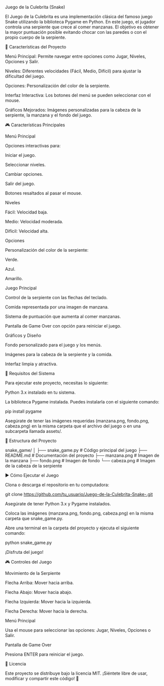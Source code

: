 Juego de la Culebrita (Snake)

El Juego de la Culebrita es una implementación clásica del famoso juego Snake utilizando la biblioteca Pygame en Python. En este juego, el jugador controla una serpiente que crece al comer manzanas. El objetivo es obtener la mayor puntuación posible evitando chocar con las paredes o con el propio cuerpo de la serpiente.

📌 Características del Proyecto

Menú Principal: Permite navegar entre opciones como Jugar, Niveles, Opciones y Salir.

Niveles: Diferentes velocidades (Fácil, Medio, Difícil) para ajustar la dificultad del juego.

Opciones: Personalización del color de la serpiente.

Interfaz Interactiva: Los botones del menú se pueden seleccionar con el mouse.

Gráficos Mejorados: Imágenes personalizadas para la cabeza de la serpiente, la manzana y el fondo del juego.

🎮 Características Principales

Menú Principal

Opciones interactivas para:

Iniciar el juego.

Seleccionar niveles.

Cambiar opciones.

Salir del juego.

Botones resaltados al pasar el mouse.

Niveles

Fácil: Velocidad baja.

Medio: Velocidad moderada.

Difícil: Velocidad alta.

Opciones

Personalización del color de la serpiente:

Verde.

Azul.

Amarillo.

Juego Principal

Control de la serpiente con las flechas del teclado.

Comida representada por una imagen de manzana.

Sistema de puntuación que aumenta al comer manzanas.

Pantalla de Game Over con opción para reiniciar el juego.

Gráficos y Diseño

Fondo personalizado para el juego y los menús.

Imágenes para la cabeza de la serpiente y la comida.

Interfaz limpia y atractiva.

🧰 Requisitos del Sistema

Para ejecutar este proyecto, necesitas lo siguiente:

Python 3.x instalado en tu sistema.

La biblioteca Pygame instalada. Puedes instalarla con el siguiente comando:

pip install pygame

Asegúrate de tener las imágenes requeridas (manzana.png, fondo.png, cabeza.png) en la misma carpeta que el archivo del juego o en una subcarpeta llamada assets/.

📂 Estructura del Proyecto

snake_game/
│
├── snake_game.py          # Código principal del juego
├── README.md              # Documentación del proyecto
├── manzana.png            # Imagen de la manzana
├── fondo.png              # Imagen de fondo
└── cabeza.png             # Imagen de la cabeza de la serpiente

▶️ Cómo Ejecutar el Juego

Clona o descarga el repositorio en tu computadora:

git clone https://github.com/tu_usuario/Juego-de-la-Culebrita-Snake-.git

Asegúrate de tener Python 3.x y Pygame instalados.

Coloca las imágenes (manzana.png, fondo.png, cabeza.png) en la misma carpeta que snake_game.py.

Abre una terminal en la carpeta del proyecto y ejecuta el siguiente comando:

python snake_game.py

¡Disfruta del juego!

🎮 Controles del Juego

Movimiento de la Serpiente

Flecha Arriba: Mover hacia arriba.

Flecha Abajo: Mover hacia abajo.

Flecha Izquierda: Mover hacia la izquierda.

Flecha Derecha: Mover hacia la derecha.

Menú Principal

Usa el mouse para seleccionar las opciones: Jugar, Niveles, Opciones o Salir.

Pantalla de Game Over

Presiona ENTER para reiniciar el juego.

📃 Licencia

Este proyecto se distribuye bajo la licencia MIT. ¡Siéntete libre de usar, modificar y compartir este código! 🚀
